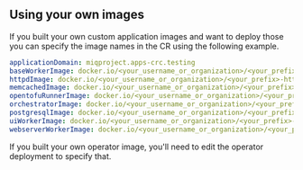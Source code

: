 ## Using your own images

If you built your own custom application images and want to deploy those you can specify the image names in the CR using the following example.

```yaml
applicationDomain: miqproject.apps-crc.testing
baseWorkerImage: docker.io/<your_username_or_organization>/<your_prefix>-base-worker:latest
httpdImage: docker.io/<your_username_or_organization>/<your_prefix>-httpd:latest
memcachedImage: docker.io/<your_username_or_organization>/<your_prefix>-memcached:latest
opentofuRunnerImage: docker.io/<your_username_or_organization>/<your_prefix>-opentofurunner:latest
orchestratorImage: docker.io/<your_username_or_organization>/<your_prefix>-orchestrator:latest
postgresqlImage: docker.io/<your_username_or_organization>/<your_prefix>-postgresql:latest
uiWorkerImage: docker.io/<your_username_or_organization>/<your_prefix>-ui-worker:latest
webserverWorkerImage: docker.io/<your_username_or_organization>/<your_prefix>-webserver-worker:latest
```

If you built your own operator image, you'll need to edit the operator deployment to specify that.
